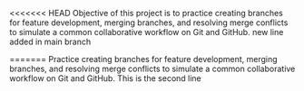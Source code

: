 <<<<<<< HEAD
 Objective of this project is to practice creating branches for feature development, merging branches, and resolving merge conflicts to simulate a common collaborative workflow on Git and GitHub.
new line added in main branch
 
=======
Practice creating branches for feature development, merging branches, and resolving merge conflicts to simulate a common collaborative workflow on Git and GitHub.
This is the second line
